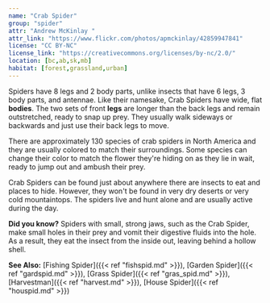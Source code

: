 ```yaml
---
name: "Crab Spider"
group: "spider"
attr: "Andrew McKinlay "
attr_link: "https://www.flickr.com/photos/apmckinlay/42859947841"
license: "CC BY-NC"
license_link: "https://creativecommons.org/licenses/by-nc/2.0/"
location: [bc,ab,sk,mb]
habitat: [forest,grassland,urban]
---
```

Spiders have 8 legs and 2 body parts, unlike insects that have 6 legs, 3 body parts, and antennae. Like their namesake, Crab Spiders have wide, flat **bodies**. The two sets of front **legs** are longer than the back legs and remain outstretched, ready to snap up prey. They usually walk sideways or backwards and just use their back legs to move.

There are approximately 130 species of crab spiders in North America and they are usually colored to match their surroundings. Some species can change their color to match the flower they're hiding on as they lie in wait, ready to jump out and ambush their prey.

Crab Spiders can be found just about anywhere there are insects to eat and places to hide. However, they won't be found in very dry deserts or very cold mountaintops. The spiders live and hunt alone and are usually active during the day.

**Did you know?** Spiders with small, strong jaws, such as the Crab Spider, make small holes in their prey and vomit their digestive fluids into the hole. As a result, they eat the insect from the inside out, leaving behind a hollow shell.

<!-- generated, do not edit -->
**See Also:**
[Fishing Spider]({{< ref "fishspid.md" >}}),
[Garden Spider]({{< ref "gardspid.md" >}}),
[Grass Spider]({{< ref "gras_spid.md" >}}),
[Harvestman]({{< ref "harvest.md" >}}),
[House Spider]({{< ref "houspid.md" >}})
